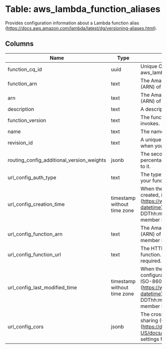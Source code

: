 
# Table: aws_lambda_function_aliases
Provides configuration information about a Lambda function alias (https://docs.aws.amazon.com/lambda/latest/dg/versioning-aliases.html).
## Columns
| Name        | Type           | Description  |
| ------------- | ------------- | -----  |
|function_cq_id|uuid|Unique CloudQuery ID of aws_lambda_functions table (FK)|
|function_arn|text|The Amazon Resource Name (ARN) of the lambda function|
|arn|text|The Amazon Resource Name (ARN) of the alias.|
|description|text|A description of the alias.|
|function_version|text|The function version that the alias invokes.|
|name|text|The name of the alias.|
|revision_id|text|A unique identifier that changes when you update the alias.|
|routing_config_additional_version_weights|jsonb|The second version, and the percentage of traffic that's routed to it.|
|url_config_auth_type|text|The type of authentication that your function URL uses|
|url_config_creation_time|timestamp without time zone|When the function URL was created, in ISO-8601 format (https://www.w3.org/TR/NOTE-datetime) (YYYY-MM-DDThh:mm:ss.sTZD).  This member is required.|
|url_config_function_arn|text|The Amazon Resource Name (ARN) of your function.  This member is required.|
|url_config_function_url|text|The HTTP URL endpoint for your function.  This member is required.|
|url_config_last_modified_time|timestamp without time zone|When the function URL configuration was last updated, in ISO-8601 format (https://www.w3.org/TR/NOTE-datetime) (YYYY-MM-DDThh:mm:ss.sTZD).  This member is required.|
|url_config_cors|jsonb|The cross-origin resource sharing (CORS) (https://developer.mozilla.org/en-US/docs/Web/HTTP/CORS) settings for your function URL.|
